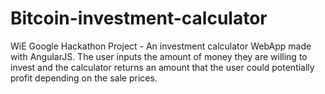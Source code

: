 # Bitcoin-investment-calculator
WiE Google Hackathon Project - An investment calculator WebApp made with AngularJS. The user inputs the amount of money they are willing to invest and the calculator returns an amount that the user could potentially profit depending on the sale prices.
